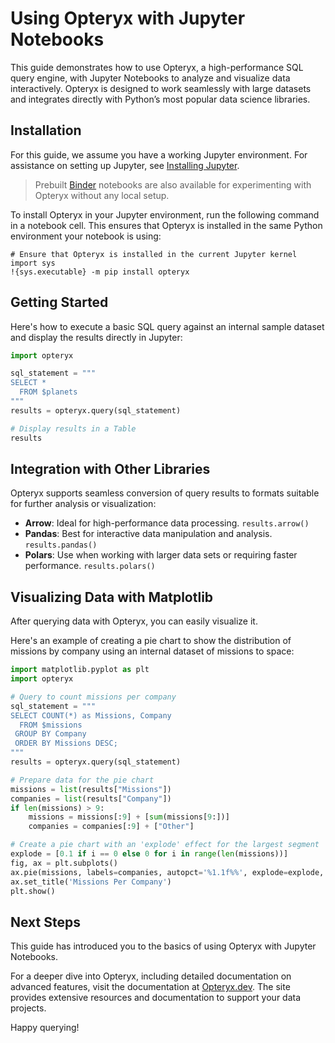 # Using Opteryx with Jupyter Notebooks

This guide demonstrates how to use Opteryx, a high-performance SQL query engine, with Jupyter Notebooks to analyze and visualize data interactively. Opteryx is designed to work seamlessly with large datasets and integrates directly with Python’s most popular data science libraries.

## Installation

For this guide, we assume you have a working Jupyter environment. For assistance on setting up Jupyter, see [Installing Jupyter](https://jupyter.org/install).

> Prebuilt [Binder](https://mybinder.org/v2/gh/mabel-dev/labs/HEAD) notebooks are also available for experimenting with Opteryx without any local setup.

To install Opteryx in your Jupyter environment, run the following command in a notebook cell. This ensures that Opteryx is installed in the same Python environment your notebook is using:

~~~console
# Ensure that Opteryx is installed in the current Jupyter kernel
import sys
!{sys.executable} -m pip install opteryx
~~~

## Getting Started

Here's how to execute a basic SQL query against an internal sample dataset and display the results directly in Jupyter:

~~~python
import opteryx

sql_statement = """
SELECT *
  FROM $planets
"""
results = opteryx.query(sql_statement)

# Display results in a Table
results
~~~

## Integration with Other Libraries

Opteryx supports seamless conversion of query results to formats suitable for further analysis or visualization:

- **Arrow**: Ideal for high-performance data processing.
  `results.arrow()`
- **Pandas**: Best for interactive data manipulation and analysis.
  `results.pandas()`
- **Polars**: Use when working with larger data sets or requiring faster performance.
  `results.polars()`

## Visualizing Data with Matplotlib

After querying data with Opteryx, you can easily visualize it. 

Here's an example of creating a pie chart to show the distribution of missions by company using an internal dataset of missions to space:

~~~python
import matplotlib.pyplot as plt
import opteryx

# Query to count missions per company
sql_statement = """
SELECT COUNT(*) as Missions, Company 
  FROM $missions
 GROUP BY Company
 ORDER BY Missions DESC;
"""
results = opteryx.query(sql_statement)

# Prepare data for the pie chart
missions = list(results["Missions"])
companies = list(results["Company"])
if len(missions) > 9:
    missions = missions[:9] + [sum(missions[9:])]
    companies = companies[:9] + ["Other"]

# Create a pie chart with an 'explode' effect for the largest segment
explode = [0.1 if i == 0 else 0 for i in range(len(missions))]
fig, ax = plt.subplots()
ax.pie(missions, labels=companies, autopct='%1.1f%%', explode=explode, startangle=90, counterclock=False)
ax.set_title('Missions Per Company')
plt.show()
~~~

## Next Steps

This guide has introduced you to the basics of using Opteryx with Jupyter Notebooks.

For a deeper dive into Opteryx, including detailed documentation on advanced features, visit the documentation at [Opteryx.dev](https://opteryx.dev). The site provides extensive resources and documentation to support your data projects.

Happy querying!
